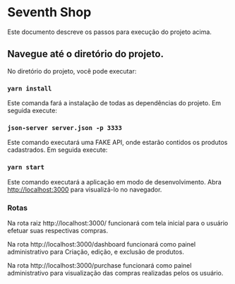# Seventh Shop

Este documento descreve os passos para execução do projeto acima.

## Navegue até o diretório do projeto.

No diretório do projeto, você pode executar:

### `yarn install`

Este comanda fará a instalação de todas as dependências do projeto. Em seguida execute:

### `json-server server.json -p 3333`

Este comando executará uma FAKE API, onde estarão contidos os produtos cadastrados. Em seguida execute:

### `yarn start`

Este comando executará a aplicação em modo de desenvolvimento.
Abra [http://localhost:3000](http://localhost:3000) para visualizá-lo no navegador.

### Rotas

Na rota raiz http://localhost:3000/ funcionará com tela inicial para o usuário efetuar suas respectivas compras.

Na rota http://localhost:3000/dashboard funcionará como painel administrativo para Criação, edição, e exclusão de produtos.

Na rota http://localhost:3000/purchase funcionará como painel administrativo para visualização das compras realizadas pelos os usuário.
